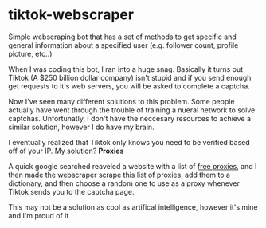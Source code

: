 # tiktok-webscraper

Simple webscraping bot that has a set of methods to get specific and general information about a specified user (e.g. follower count, profile picture, etc..)




When I was coding this bot, I ran into a huge snag. Basically it turns out Tiktok (A $250 billion dollar company) isn't stupid and if you send enough get requests to it's web servers, you will be asked to complete a captcha.

Now I've seen many different solutions to this problem. Some people actually have went through the trouble of training a nueral network to solve captchas. Unfortunatly, I don't have the neccesary resources to achieve a similar solution, however I do have my brain.

I eventually realized that Tiktok only knows you need to be verified based off of your IP. My solution? **Proxies**

A quick google searched reaveled a website with a list of [free proxies](https://free-proxy-list.net/), and I then made the webscraper scrape this list of proxies, add them to a dictionary, and then choose a random one to use as a proxy whenever Tiktok sends you to the captcha page.

This may not be a solution as cool as artifical intelligence, however it's mine and I'm proud of it 
